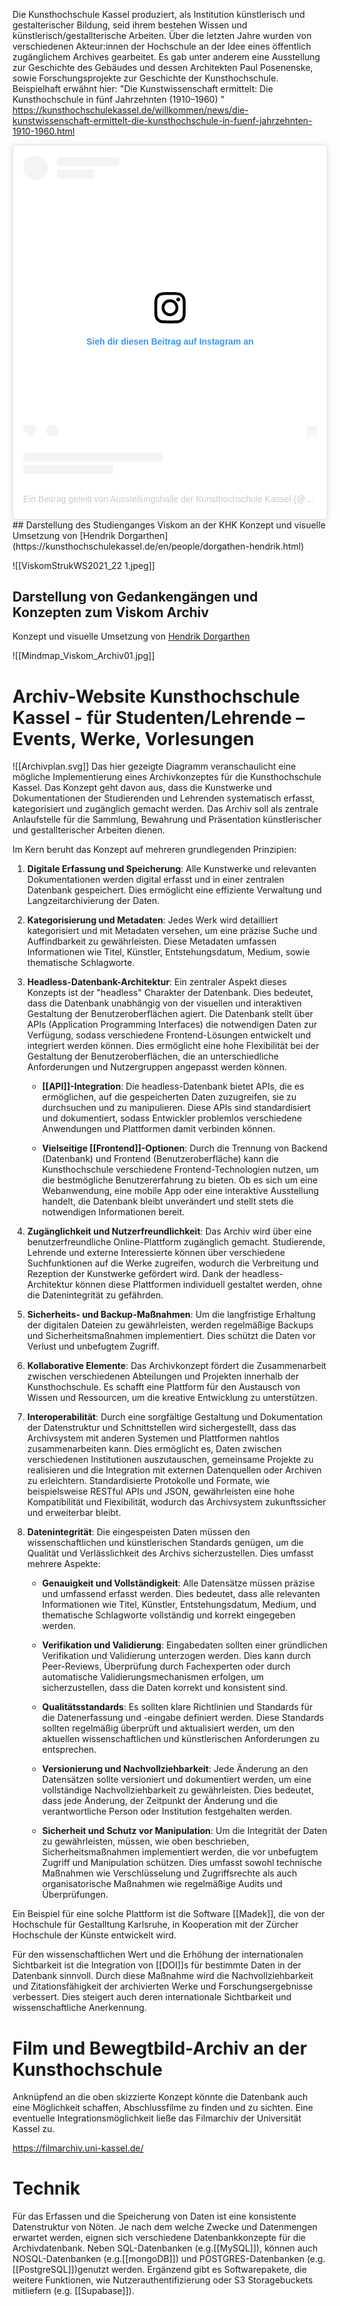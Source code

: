 Die Kunsthochschule Kassel produziert, als Institution künstlerisch und gestalterischer Bildung, seid ihrem bestehen Wissen und künstlerisch/gestallterische Arbeiten. Über die letzten Jahre wurden von verschiedenen Akteur:innen der Hochschule an der Idee eines öffentlich zugänglichem Archives gearbeitet. 
Es gab unter anderem eine Ausstellung zur Geschichte des Gebäudes und dessen Architekten Paul Posenenske, sowie Forschungsprojekte zur Geschichte der Kunsthochschule. Beispielhaft erwähnt hier:
"Die Kunstwissenschaft ermittelt: Die Kunsthochschule in fünf Jahrzehnten (1910–1960) "
https://kunsthochschulekassel.de/willkommen/news/die-kunstwissenschaft-ermittelt-die-kunsthochschule-in-fuenf-jahrzehnten-1910-1960.html

<blockquote class="instagram-media" data-instgrm-captioned data-instgrm-permalink="https://www.instagram.com/p/Ckd8tYLN0ib/?utm_source=ig_embed&amp;utm_campaign=loading" data-instgrm-version="14" style=" background:#FFF; border:0; border-radius:3px; box-shadow:0 0 1px 0 rgba(0,0,0,0.5),0 1px 10px 0 rgba(0,0,0,0.15); margin: 1px; max-width:540px; min-width:326px; padding:0; width:99.375%; width:-webkit-calc(100% - 2px); width:calc(100% - 2px);"><div style="padding:16px;"> <a href="https://www.instagram.com/p/Ckd8tYLN0ib/?utm_source=ig_embed&amp;utm_campaign=loading" style=" background:#FFFFFF; line-height:0; padding:0 0; text-align:center; text-decoration:none; width:100%;" target="_blank"> <div style=" display: flex; flex-direction: row; align-items: center;"> <div style="background-color: #F4F4F4; border-radius: 50%; flex-grow: 0; height: 40px; margin-right: 14px; width: 40px;"></div> <div style="display: flex; flex-direction: column; flex-grow: 1; justify-content: center;"> <div style=" background-color: #F4F4F4; border-radius: 4px; flex-grow: 0; height: 14px; margin-bottom: 6px; width: 100px;"></div> <div style=" background-color: #F4F4F4; border-radius: 4px; flex-grow: 0; height: 14px; width: 60px;"></div></div></div><div style="padding: 19% 0;"></div> <div style="display:block; height:50px; margin:0 auto 12px; width:50px;"><svg width="50px" height="50px" viewBox="0 0 60 60" version="1.1" xmlns="https://www.w3.org/2000/svg" xmlns:xlink="https://www.w3.org/1999/xlink"><g stroke="none" stroke-width="1" fill="none" fill-rule="evenodd"><g transform="translate(-511.000000, -20.000000)" fill="#000000"><g><path d="M556.869,30.41 C554.814,30.41 553.148,32.076 553.148,34.131 C553.148,36.186 554.814,37.852 556.869,37.852 C558.924,37.852 560.59,36.186 560.59,34.131 C560.59,32.076 558.924,30.41 556.869,30.41 M541,60.657 C535.114,60.657 530.342,55.887 530.342,50 C530.342,44.114 535.114,39.342 541,39.342 C546.887,39.342 551.658,44.114 551.658,50 C551.658,55.887 546.887,60.657 541,60.657 M541,33.886 C532.1,33.886 524.886,41.1 524.886,50 C524.886,58.899 532.1,66.113 541,66.113 C549.9,66.113 557.115,58.899 557.115,50 C557.115,41.1 549.9,33.886 541,33.886 M565.378,62.101 C565.244,65.022 564.756,66.606 564.346,67.663 C563.803,69.06 563.154,70.057 562.106,71.106 C561.058,72.155 560.06,72.803 558.662,73.347 C557.607,73.757 556.021,74.244 553.102,74.378 C549.944,74.521 548.997,74.552 541,74.552 C533.003,74.552 532.056,74.521 528.898,74.378 C525.979,74.244 524.393,73.757 523.338,73.347 C521.94,72.803 520.942,72.155 519.894,71.106 C518.846,70.057 518.197,69.06 517.654,67.663 C517.244,66.606 516.755,65.022 516.623,62.101 C516.479,58.943 516.448,57.996 516.448,50 C516.448,42.003 516.479,41.056 516.623,37.899 C516.755,34.978 517.244,33.391 517.654,32.338 C518.197,30.938 518.846,29.942 519.894,28.894 C520.942,27.846 521.94,27.196 523.338,26.654 C524.393,26.244 525.979,25.756 528.898,25.623 C532.057,25.479 533.004,25.448 541,25.448 C548.997,25.448 549.943,25.479 553.102,25.623 C556.021,25.756 557.607,26.244 558.662,26.654 C560.06,27.196 561.058,27.846 562.106,28.894 C563.154,29.942 563.803,30.938 564.346,32.338 C564.756,33.391 565.244,34.978 565.378,37.899 C565.522,41.056 565.552,42.003 565.552,50 C565.552,57.996 565.522,58.943 565.378,62.101 M570.82,37.631 C570.674,34.438 570.167,32.258 569.425,30.349 C568.659,28.377 567.633,26.702 565.965,25.035 C564.297,23.368 562.623,22.342 560.652,21.575 C558.743,20.834 556.562,20.326 553.369,20.18 C550.169,20.033 549.148,20 541,20 C532.853,20 531.831,20.033 528.631,20.18 C525.438,20.326 523.257,20.834 521.349,21.575 C519.376,22.342 517.703,23.368 516.035,25.035 C514.368,26.702 513.342,28.377 512.574,30.349 C511.834,32.258 511.326,34.438 511.181,37.631 C511.035,40.831 511,41.851 511,50 C511,58.147 511.035,59.17 511.181,62.369 C511.326,65.562 511.834,67.743 512.574,69.651 C513.342,71.625 514.368,73.296 516.035,74.965 C517.703,76.634 519.376,77.658 521.349,78.425 C523.257,79.167 525.438,79.673 528.631,79.82 C531.831,79.965 532.853,80.001 541,80.001 C549.148,80.001 550.169,79.965 553.369,79.82 C556.562,79.673 558.743,79.167 560.652,78.425 C562.623,77.658 564.297,76.634 565.965,74.965 C567.633,73.296 568.659,71.625 569.425,69.651 C570.167,67.743 570.674,65.562 570.82,62.369 C570.966,59.17 571,58.147 571,50 C571,41.851 570.966,40.831 570.82,37.631"></path></g></g></g></svg></div><div style="padding-top: 8px;"> <div style=" color:#3897f0; font-family:Arial,sans-serif; font-size:14px; font-style:normal; font-weight:550; line-height:18px;">Sieh dir diesen Beitrag auf Instagram an</div></div><div style="padding: 12.5% 0;"></div> <div style="display: flex; flex-direction: row; margin-bottom: 14px; align-items: center;"><div> <div style="background-color: #F4F4F4; border-radius: 50%; height: 12.5px; width: 12.5px; transform: translateX(0px) translateY(7px);"></div> <div style="background-color: #F4F4F4; height: 12.5px; transform: rotate(-45deg) translateX(3px) translateY(1px); width: 12.5px; flex-grow: 0; margin-right: 14px; margin-left: 2px;"></div> <div style="background-color: #F4F4F4; border-radius: 50%; height: 12.5px; width: 12.5px; transform: translateX(9px) translateY(-18px);"></div></div><div style="margin-left: 8px;"> <div style=" background-color: #F4F4F4; border-radius: 50%; flex-grow: 0; height: 20px; width: 20px;"></div> <div style=" width: 0; height: 0; border-top: 2px solid transparent; border-left: 6px solid #f4f4f4; border-bottom: 2px solid transparent; transform: translateX(16px) translateY(-4px) rotate(30deg)"></div></div><div style="margin-left: auto;"> <div style=" width: 0px; border-top: 8px solid #F4F4F4; border-right: 8px solid transparent; transform: translateY(16px);"></div> <div style=" background-color: #F4F4F4; flex-grow: 0; height: 12px; width: 16px; transform: translateY(-4px);"></div> <div style=" width: 0; height: 0; border-top: 8px solid #F4F4F4; border-left: 8px solid transparent; transform: translateY(-4px) translateX(8px);"></div></div></div> <div style="display: flex; flex-direction: column; flex-grow: 1; justify-content: center; margin-bottom: 24px;"> <div style=" background-color: #F4F4F4; border-radius: 4px; flex-grow: 0; height: 14px; margin-bottom: 6px; width: 224px;"></div> <div style=" background-color: #F4F4F4; border-radius: 4px; flex-grow: 0; height: 14px; width: 144px;"></div></div></a><p style=" color:#c9c8cd; font-family:Arial,sans-serif; font-size:14px; line-height:17px; margin-bottom:0; margin-top:8px; overflow:hidden; padding:8px 0 7px; text-align:center; text-overflow:ellipsis; white-space:nowrap;"><a href="https://www.instagram.com/p/Ckd8tYLN0ib/?utm_source=ig_embed&amp;utm_campaign=loading" style=" color:#c9c8cd; font-family:Arial,sans-serif; font-size:14px; font-style:normal; font-weight:normal; line-height:17px; text-decoration:none;" target="_blank">Ein Beitrag geteilt von Ausstellungshalle der Kunsthochschule Kassel (@ausstellungshalle_khk)</a></p></div></blockquote>
## Darstellung des Studienganges Viskom an der KHK
Konzept und visuelle Umsetzung von [Hendrik Dorgarthen](https://kunsthochschulekassel.de/en/people/dorgathen-hendrik.html) 

![[ViskomStrukWS2021_22 1.jpeg]]
## Darstellung von Gedankengängen und Konzepten zum Viskom Archiv
Konzept und visuelle Umsetzung von [Hendrik Dorgarthen](https://kunsthochschulekassel.de/en/people/dorgathen-hendrik.html) 

![[Mindmap_Viskom_Archiv01.jpg]]


# Archiv-Website Kunsthochschule Kassel - für Studenten/Lehrende – Events, Werke, Vorlesungen

![[Archivplan.svg]]
Das hier gezeigte Diagramm veranschaulicht eine mögliche Implementierung eines Archivkonzeptes für die Kunsthochschule Kassel.
Das Konzept geht davon aus, dass die Kunstwerke und Dokumentationen der Studierenden und Lehrenden systematisch erfasst, kategorisiert und zugänglich gemacht werden. Das Archiv soll als zentrale Anlaufstelle für die Sammlung, Bewahrung und Präsentation künstlerischer und gestallterischer Arbeiten dienen.

Im Kern beruht das Konzept auf mehreren grundlegenden Prinzipien:

1. **Digitale Erfassung und Speicherung**: Alle Kunstwerke und relevanten Dokumentationen werden digital erfasst und in einer zentralen Datenbank gespeichert. Dies ermöglicht eine effiziente Verwaltung und Langzeitarchivierung der Daten.

2. **Kategorisierung und Metadaten**: Jedes Werk wird detailliert kategorisiert und mit Metadaten versehen, um eine präzise Suche und Auffindbarkeit zu gewährleisten. Diese Metadaten umfassen Informationen wie Titel, Künstler, Entstehungsdatum, Medium, sowie thematische Schlagworte.
3. **Headless-Datenbank-Architektur**: Ein zentraler Aspekt dieses Konzepts ist der "headless" Charakter der Datenbank. Dies bedeutet, dass die Datenbank unabhängig von der visuellen und interaktiven Gestaltung der Benutzeroberflächen agiert. Die Datenbank stellt über APIs (Application Programming Interfaces) die notwendigen Daten zur Verfügung, sodass verschiedene Frontend-Lösungen entwickelt und integriert werden können. Dies ermöglicht eine hohe Flexibilität bei der Gestaltung der Benutzeroberflächen, die an unterschiedliche Anforderungen und Nutzergruppen angepasst werden können.
    
    - **[[API]]-Integration**: Die headless-Datenbank bietet APIs, die es ermöglichen, auf die gespeicherten Daten zuzugreifen, sie zu durchsuchen und zu manipulieren. Diese APIs sind standardisiert und dokumentiert, sodass Entwickler problemlos verschiedene Anwendungen und Plattformen damit verbinden können.
    
    - **Vielseitige [[Frontend]]-Optionen**: Durch die Trennung von Backend (Datenbank) und Frontend (Benutzeroberfläche) kann die Kunsthochschule verschiedene Frontend-Technologien nutzen, um die bestmögliche Benutzererfahrung zu bieten. Ob es sich um eine Webanwendung, eine mobile App oder eine interaktive Ausstellung handelt, die Datenbank bleibt unverändert und stellt stets die notwendigen Informationen bereit.
    
4. **Zugänglichkeit und Nutzerfreundlichkeit**: Das Archiv wird über eine benutzerfreundliche Online-Plattform zugänglich gemacht. Studierende, Lehrende und externe Interessierte können über verschiedene Suchfunktionen auf die Werke zugreifen, wodurch die Verbreitung und Rezeption der Kunstwerke gefördert wird. Dank der headless-Architektur können diese Plattformen individuell gestaltet werden, ohne die Datenintegrität zu gefährden.

5. **Sicherheits- und Backup-Maßnahmen**: Um die langfristige Erhaltung der digitalen Dateien zu gewährleisten, werden regelmäßige Backups und Sicherheitsmaßnahmen implementiert. Dies schützt die Daten vor Verlust und unbefugtem Zugriff.

6. **Kollaborative Elemente**: Das Archivkonzept fördert die Zusammenarbeit zwischen verschiedenen Abteilungen und Projekten innerhalb der Kunsthochschule. Es schafft eine Plattform für den Austausch von Wissen und Ressourcen, um die kreative Entwicklung zu unterstützen.

7. **Interoperabilität**: Durch eine sorgfältige Gestaltung und Dokumentation der Datenstruktur und Schnittstellen wird sichergestellt, dass das Archivsystem mit anderen Systemen und Plattformen nahtlos zusammenarbeiten kann. Dies ermöglicht es, Daten zwischen verschiedenen Institutionen auszutauschen, gemeinsame Projekte zu realisieren und die Integration mit externen Datenquellen oder Archiven zu erleichtern. Standardisierte Protokolle und Formate, wie beispielsweise RESTful APIs und JSON, gewährleisten eine hohe Kompatibilität und Flexibilität, wodurch das Archivsystem zukunftssicher und erweiterbar bleibt.

8. **Datenintegrität**: Die eingespeisten Daten müssen den wissenschaftlichen und künstlerischen Standards genügen, um die Qualität und Verlässlichkeit des Archivs sicherzustellen. Dies umfasst mehrere Aspekte:

    - **Genauigkeit und Vollständigkeit**: Alle Datensätze müssen präzise und umfassend erfasst werden. Dies bedeutet, dass alle relevanten Informationen wie Titel, Künstler, Entstehungsdatum, Medium, und thematische Schlagworte vollständig und korrekt eingegeben werden.
    
    - **Verifikation und Validierung**: Eingabedaten sollten einer gründlichen Verifikation und Validierung unterzogen werden. Dies kann durch Peer-Reviews, Überprüfung durch Fachexperten oder durch automatische Validierungsmechanismen erfolgen, um sicherzustellen, dass die Daten korrekt und konsistent sind.
    
    - **Qualitätsstandards**: Es sollten klare Richtlinien und Standards für die Datenerfassung und -eingabe definiert werden. Diese Standards sollten regelmäßig überprüft und aktualisiert werden, um den aktuellen wissenschaftlichen und künstlerischen Anforderungen zu entsprechen.
    
    - **Versionierung und Nachvollziehbarkeit**: Jede Änderung an den Datensätzen sollte versioniert und dokumentiert werden, um eine vollständige Nachvollziehbarkeit zu gewährleisten. Dies bedeutet, dass jede Änderung, der Zeitpunkt der Änderung und die verantwortliche Person oder Institution festgehalten werden.
    
    - **Sicherheit und Schutz vor Manipulation**: Um die Integrität der Daten zu gewährleisten, müssen, wie oben beschrieben, Sicherheitsmaßnahmen implementiert werden, die vor unbefugtem Zugriff und Manipulation schützen. Dies umfasst sowohl technische Maßnahmen wie Verschlüsselung und Zugriffsrechte als auch organisatorische Maßnahmen wie regelmäßige Audits und Überprüfungen.

Ein Beispiel für eine solche Plattform ist die Software [[Madek]], die von der Hochschule für Gestalltung Karlsruhe, in Kooperation mit der Zürcher Hochschule der Künste entwickelt wird.

Für den wissenschaftlichen Wert und die Erhöhung der internationalen Sichtbarkeit ist die Integration von [[DOI]]s für bestimmte Daten in der Datenbank sinnvoll. Durch diese Maßnahme wird die Nachvollziehbarkeit und Zitationsfähigkeit der archivierten Werke und Forschungsergebnisse verbessert. Dies steigert auch deren internationale Sichtbarkeit und wissenschaftliche Anerkennung.
# Film und Bewegtbild-Archiv an der Kunsthochschule

Anknüpfend an die oben skizzierte Konzept könnte die Datenbank auch eine Möglichkeit schaffen, Abschlussfilme zu finden und zu sichten. Eine eventuelle Integrationsmöglichkeit ließe das Filmarchiv der Universität Kassel zu. 

https://filmarchiv.uni-kassel.de/

# Technik 

Für das Erfassen und die Speicherung von Daten ist eine konsistente Datenstruktur von Nöten. Je nach dem welche Zwecke und Datenmengen erwartet werden, eignen sich verschiedene Datenbankkonzepte für die Archivdatenbank. 
Neben SQL-Datenbanken (e.g.[[MySQL]]), können auch NOSQL-Datenbanken (e.g.[[mongoDB]]) und POSTGRES-Datenbanken (e.g. [[PostgreSQL]])genutzt werden. Ergänzend gibt es Softwarepakete, die weitere Funktionen, wie Nutzerauthentifizierung oder S3 Storagebuckets mitliefern (e.g. [[Supabase]]). 